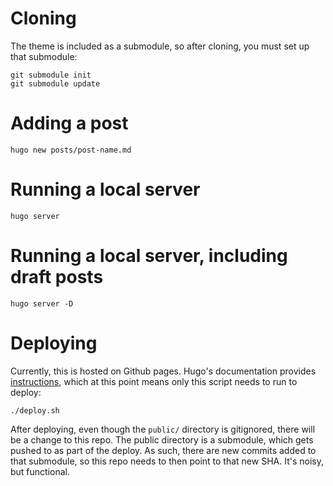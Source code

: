 # Cloning

The theme is included as a submodule, so after cloning, you must set up that
submodule:

```
git submodule init
git submodule update
```

# Adding a post

```
hugo new posts/post-name.md
```

# Running a local server

```
hugo server
```

# Running a local server, including draft posts

```
hugo server -D
```

# Deploying

Currently, this is hosted on Github pages. Hugo's documentation provides
[instructions](https://gohugo.io/hosting-and-deployment/hosting-on-github/), which at this point means only this script needs to run to deploy:

```
./deploy.sh
```

After deploying, even though the `public/` directory is gitignored, there will
be a change to this repo. The public directory is a submodule, which gets pushed
to as part of the deploy. As such, there are new commits added to that
submodule, so this repo needs to then point to that new SHA. It's noisy, but
functional.
